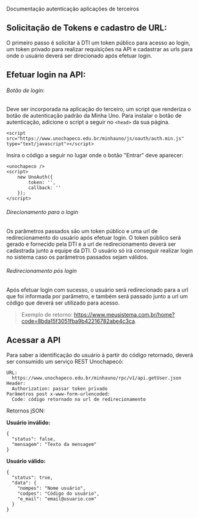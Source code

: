 Documentação autenticação aplicações de terceiros

## Solicitação de Tokens e cadastro de URL:

O primeiro passo é solicitar à DTI um token público para acesso ao login, um token privado para realizar requisições na API e cadastrar as urls para onde o usuário deverá ser direcionado após efetuar login.

## Efetuar login na API:

###### Botão de login:

Deve ser incorporada na aplicação do terceiro, um script que renderiza o botão de autenticação padrão da Minha Uno. Para instalar o botão de autenticação, adicione o script a seguir no `<head>` da sua página.

```
<script src="https://www.unochapeco.edu.br/minhauno/js/oauth/auth.min.js" type="text/javascript"></script>
```

Insira o código a seguir no lugar onde o botão "Entrar" deve aparecer:

```
<unochapeco />
<script>
    new UnoAuth({
        token: '',
        callback: ''
    });
</script>
```

###### Direcionamento para o login

Os parâmetros passados são um token público e uma url de redirecionamento do usuário após efetuar login. O token público será gerado e fornecido pela DTI e a url de redirecionamento deverá ser cadastrada junto a equipe da DTI.
O usuário só irá conseguir realizar login no sistema caso os parâmetros passados sejam válidos.

###### Redirecionamento pós login

Após efetuar login com sucesso, o usuário será redirecionado para a url que foi informada por parâmetro, e também será passado junto a url um código que deverá ser utilizado para acesso.
> Exemplo de retorno: https://www.meusistema.com.br/home?code=8bda15f3051fba9b42216782abe4c3ca.

## Acessar a API

Para saber a identificação do usuário à partir do código retornado, deverá ser consumido um serviço REST Unochapecó:

```
URL: 
  https://www.unochapeco.edu.br/minhauno/rpc/v1/api.getUser.json
Header: 
  Authorization: passar token privado
Parâmetros post x-www-form-urlencoded:
  Code: código retornado na url de redirecionamento
```

Retornos jSON:

**Usuário inválido:**
```
{
  "status": false,
  "mensagem": "Texto da mensagem"
}
```
**Usuário válido:**
```
{
  "status": true,
  "data": {
    "nompes": "Nome usuário",
    "codpes": "Código do usuário",
    "e_mail": "email@usuario.com"
  }
}
```
